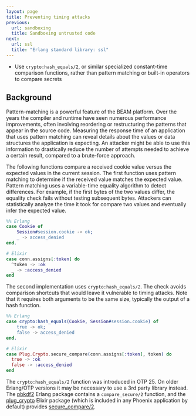 ```yaml
---
layout: page
title: Preventing timing attacks
previous:
  url: sandboxing
  title: Sandboxing untrusted code
next:
  url: ssl
  title: "Erlang standard library: ssl"
---
```


* Use `crypto:hash_equals/2`, or similar specialized constant-time comparison functions, rather than pattern matching or built-in operators to compare secrets


## Background

Pattern-matching is a powerful feature of the BEAM platform. Over the years the compiler and runtime have seen numerous performance improvements, often involving reordering or restructuring the patterns that appear in the source code. Measuring the response time of an application that uses pattern matching can reveal details about the values or data structures the application is expecting. An attacker might be able to use this information to drastically reduce the number of attempts needed to achieve a certain result, compared to a brute-force approach.

The following functions compare a received cookie value versus the expected values in the current session. The first function uses pattern matching to determine if the received value matches the expected value. Pattern matching uses a variable-time equality algorithm to detect differences. For example, if the first bytes of the two values differ, the equality check fails without testing subsequent bytes. Attackers can statistically analyze the time it took for compare two values and eventually infer the expected value.

```erlang
%% Erlang
case Cookie of
    Session#session.cookie -> ok;
    _ -> access_denied
end.
```

```elixir
# Elixir
case conn.assigns[:token] do
  ^token -> :ok
  _ -> :access_denied
end
```

The second implementation uses `crypto:hash_equals/2`. The check avoids comparison shortcuts that would leave it vulnerable to timing attacks. Note that it requires both arguments to be the same size, typically the output of a hash function.

```erlang
%% Erlang
case crypto:hash_equals(Cookie, Session#session.cookie) of
    true -> ok;
    false -> access_denied
end.
```

```elixir
# Elixir
case Plug.Crypto.secure_compare(conn.assigns[:token], token) do
  true -> :ok
  false -> :access_denied
end
```

The `crypto:hash_equals/2` function was introduced in OTP 25. On older Erlang/OTP versions it may be necessary to use a 3rd party library instead. The [pbkdf2](https://hex.pm/packages/pbkdf2) Erlang package contains a `compare_secure/2` function, and the [plug_crypto](https://hex.pm/packages/plug_crypto) Elixir package (which is included in any Phoenix application by default) provides [secure_compare/2](https://hexdocs.pm/plug_crypto/Plug.Crypto.html#secure_compare/2).
